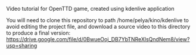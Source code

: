Video tutorial for OpenTTD game, created using kdenlive application

You will need to clone this repository to path /home/pelya/kino/kdenlive
to avoid editing the project file, and download a source video to this directory
to produce a final version:
https://drive.google.com/file/d/0BwueOoj_DB7YbTNReXlsQndNem8/view?usp=sharing

